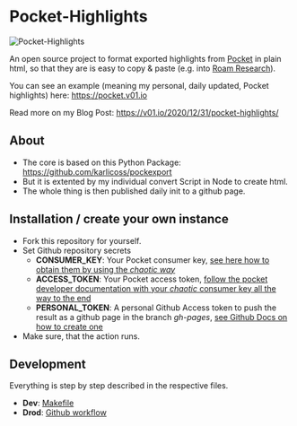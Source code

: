 # Pocket-Highlights

![Pocket-Highlights](https://v01.io/wp-content/uploads/2020/12/2020-12-31-v01-pocket-highlights.png "Pocket-Highlights")

An open source project to format exported highlights from [Pocket](https://app.getpocket.com) in plain html, so that they are is easy to copy & paste (e.g. into [Roam Research](https://roamresearch.com)). 

You can see an example (meaning my personal, daily updated, Pocket highlights) here: https://pocket.v01.io

Read more on my Blog Post: https://v01.io/2020/12/31/pocket-highlights/

## About 
* The core is based on this Python Package: https://github.com/karlicoss/pockexport
* But it is extented by my individual convert Script in Node to create html.
* The whole thing is then published daily init to a github page.

## Installation / create your own instance
* Fork this repository for yourself.
* Set Github repository secrets
    * __CONSUMER_KEY__: Your Pocket consumer key, [see here how to obtain them by using the _chaotic way_](https://github.com/karlicoss/pockexport)
    *  __ACCESS_TOKEN__: Your Pocket access token, [follow the pocket developer documentation with your _chaotic_ consumer key all the way to the end](https://getpocket.com/developer/docs/authentication)
    * __PERSONAL_TOKEN__: A personal Github Access token to push the result as a github page in the branch _gh-pages_, [see Github Docs on how to create one](https://docs.github.com/en/free-pro-team@latest/github/authenticating-to-github/creating-a-personal-access-token)
* Make sure, that the action runs. 


## Development
Everything is step by step described in the respective files.
* __Dev__: [Makefile](https://github.com/klausbreyer/pocket-highlights/blob/main/Makefile)
* __Drod__: [Github workflow](https://github.com/klausbreyer/pocket-highlights/blob/main/.github/workflows/main.yml)


